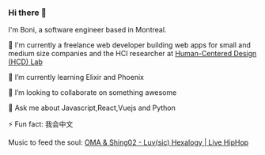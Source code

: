 ### Hi there 👋

<!--
**gossterrible/gossterrible** is a ✨ _special_ ✨ repository because its `README.md` (this file) appears on your GitHub profile.

Here are some ideas to get you started:

- 🔭 I’m currently working on ...
- 🌱 I’m currently learning ...
- 👯 I’m looking to collaborate on ...
- 🤔 I’m looking for help with ...
- 💬 Ask me about ...
- 📫 How to reach me: ...
- 😄 Pronouns: ...
- ⚡ Fun fact: ...
-->

I'm Boni, a software engineer based in Montreal.

💼 I'm currently a freelance web developer building web apps for small and medium size companies and the HCI researcher at [Human-Centered Design (HCD) Lab](https://jhcheng.me/lab/)

🌱 I’m currently learning Elixir and Phoenix

👯 I’m looking to collaborate on something awesome

💬 Ask me about Javascript,React,Vuejs and Python

⚡ Fun fact: 我会中文

Music to feed the soul:
[OMA & Shing02 - Luv(sic) Hexalogy | Live HipHop](https://www.youtube.com/watch?v=FGOEMvymSIE
)


